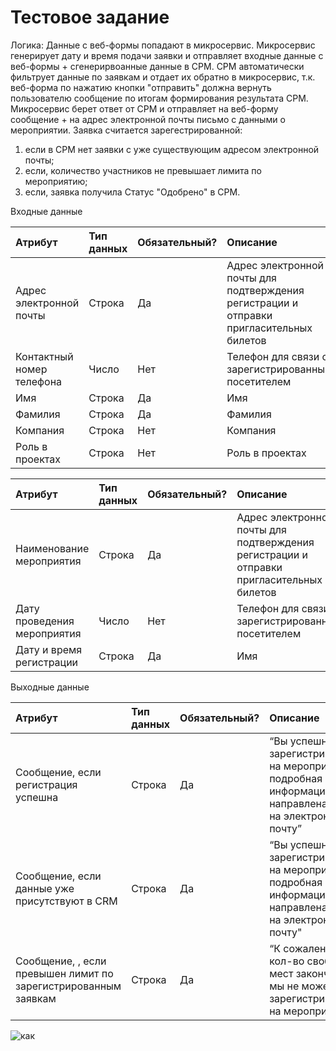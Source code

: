 # Тестовое задание
Логика:
Данные с веб-формы попадают в микросервис. Микросервис генерирует дату и время подачи заявки и отправляет входные данные с веб-формы + сгенерирвоанные данные в СРМ. СРМ автоматически фильтрует данные по заявкам и отдает их обратно в микросервис, т.к. веб-форма по нажатию кнопки "отправить" должна вернуть пользователю сообщение по итогам формирования результата СРМ. Микросервис берет ответ от СРМ и отправляет на веб-форму сообщение + на адрес электронной почты письмо с данными о мероприятии.
Заявка считается зарегестрированной:
1. если в СРМ нет заявки с уже существующим адресом электронной почты;
2. если, количество участников не превышает лимита по мероприятию;
3. если, заявка получила Статус "Одобрено" в СРМ.

Входные данные

| Атрибут                   | Тип данных | Обязательный? | Описание                                                                                 |
| :------------------------ |:---------- | :------------ |:---------------------------------------------------------------------------------------- |
| Адрес электронной почты   | Строка     | Да            | Адрес электронной почты для подтверждения регистрации и отправки пригласительных билетов |
| Контактный номер телефона | Число      | Нет           | Телефон для связи с зарегистрированным посетителем                                       |
| Имя                       | Строка     | Да            | Имя                                                                                      |
| Фамилия                   | Строка     | Да            | Фамилия                                                                                  |
| Компания                  | Строка     | Нет           | Компания                                                                                 |
| Роль в проектах           | Строка     | Нет           | Роль в проектах                                                                          |


| Атрибут                     | Тип данных | Обязательный? | Описание                                                                                 |
| :-------------------------- |:---------- | :------------ |:---------------------------------------------------------------------------------------- |
| Наименование мероприятия    | Строка     | Да            | Адрес электронной почты для подтверждения регистрации и отправки пригласительных билетов |
| Дату проведения мероприятия | Число      | Нет           | Телефон для связи с зарегистрированным посетителем                                       |
| Дату и время регистрации    | Строка     | Да            | Имя                                                                                      |

Выходные данные

| Атрибут                                                        | Тип данных | Обязательный? | Описание         |
| :------------------------------------------------------------- |:---------- | :------------ |:---------------- |
| Сообщение, если регистрация успешна                            | Строка     | Да            | “Вы успешно зарегистрированы на мероприятие, подробная информация направлена вам на электронную почту” |
|Сообщение, если данные уже присутствуют в CRM                   | Строка     | Да            | “Вы успешно зарегистрированы на мероприятие, подробная информация направлена вам на электронную почту" |
| Сообщение, , если превышен лимит по зарегистрированным заявкам | Строка     | Да            | “К сожалению, кол-во свободных мест закончилось, мы не можем вас зарегистрировать на мероприятие”  |

![как](/tagesTest/blob/main/Диаграмма.png)





